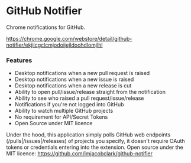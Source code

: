 # GitHub Notifier

Chrome notifications for GitHub.

https://chrome.google.com/webstore/detail/github-notifier/ekjiicgclcmjodoijejldoohdlomjlhl

### Features
- Desktop notifications when a new pull request is raised
- Desktop notifications when a new issue is raised
- Desktop notifications when a new release is cut
- Ability to open pull/issue/release straight from the notification
- Ability to see who raised a pull request/issue/release
- Notifications if you're not logged into GitHub
- Ability to watch multiple GitHub projects
- No requirement for API/Secret Tokens
- Open Source under MIT licence

Under the hood, this application simply polls GitHub web endpoints (/pulls|/issues|/releases) of projects you specify, it doesn't require OAuth tokens or credentials entering into the extension. Open source under the MIT licence: https://github.com/imjacobclark/github-notifier
